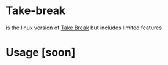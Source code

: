 # Take-break
<p>is the linux version of <a href="" target="_blank">Take Break</a> but includes limited features</p>

# Usage [soon]
